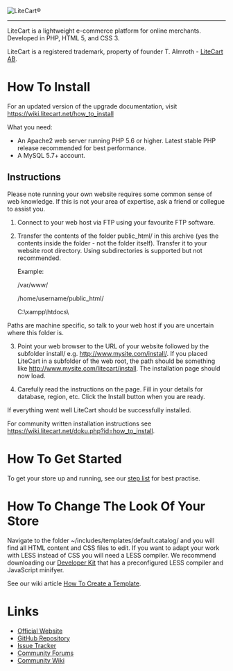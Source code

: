 ![LiteCart®](https://www.litecart.net/images/logotype.svg "LiteCart®")

----------------------------------------------------------------------

LiteCart is a lightweight e-commerce platform for online merchants. Developed in PHP, HTML 5, and CSS 3.

LiteCart is a registered trademark, property of founder T. Almroth - [LiteCart AB](http://www.litecart.net/).


# How To Install

For an updated version of the upgrade documentation, visit https://wiki.litecart.net/how_to_install

What you need:

  * An Apache2 web server running PHP 5.6 or higher. Latest stable PHP release recommended for best performance.
  * A MySQL 5.7+ account.

## Instructions

Please note running your own website requires some common sense of web knowledge. If this is not your area of expertise, ask a friend or collegue to assist you.

1. Connect to your web host via FTP using your favourite FTP software.

2. Transfer the contents of the folder public_html/ in this archive (yes the contents inside the folder - not the folder itself). Transfer it to your website root directory. Using subdirectories is supported but not recommended.

    Example:

    /var/www/

    /home/username/public_html/

    C:\xampp\htdocs\

Paths are machine specific, so talk to your web host if you are uncertain where this folder is.

3. Point your web browser to the URL of your website followed by the subfolder install/ e.g. http://www.mysite.com/install/. If you placed LiteCart in a subfolder of the web root, the path should be something like http://www.mysite.com/litecart/install. The installation page should now load.

4. Carefully read the instructions on the page. Fill in your details for database, region, etc. Click the Install button when you are ready.

If everything went well LiteCart should be successfully installed.

For community written installation instructions see https://wiki.litecart.net/doku.php?id=how_to_install.


# How To Get Started

To get your store up and running, see our [step list](https://wiki.litecart.net/doku.php?id=get_started) for best practise.


# How To Change The Look Of Your Store

Navigate to the folder ~/includes/templates/default.catalog/ and you will find all HTML content and CSS files to edit. If you want to adapt your work with LESS instead of CSS you will need a LESS compiler. We recommend downloading our [Developer Kit](https://www.litecart.net/addons/163/developer-kit) that has a preconfigured LESS compiler and JavaScript minifyer.

See our wiki article [How To Create a Template](https://wiki.litecart.net/doku.php?id=how_to_create_a_template).

# Links

  * [Official Website](http://www.litecart.net)
  * [GitHub Repository](https://github.com/litecart/litecart)
  * [Issue Tracker](https://github.com/litecart/litecart/issues)
  * [Community Forums](http://www.litecart.net/forums/)
  * [Community Wiki](http://wiki.litecart.net/)

